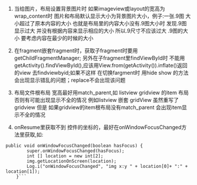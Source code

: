 1. 当给图片，布局设置背景图片时 如果imageview或layout的宽高为wrap_content时 图片和布局默认显示大小为背景图片大小，例子:一张.9图
大小超过了原本内容的大小 也就是布局里的内容大小没有.9图大小时 发现.9图显示过大 并没有根据内容来显示相应的大小 所以.9尺寸不应该过大
.9图的大小 要考虑内容在最少的时候的大小

2. 在fragment嵌套fragment时，获取子fragment时要用getChildFragmentManager; 另外在子fragment里findViewById时
不能用getActivity().findViewById(),应该用View.from(getActivity()).inflate()返回的view 去findviewbyid;如果不这样 在切换fargment时
用hide show 的方法 会出现显示错乱的问题；replace不会出现该问题

3. 布局文件根布局 宽高最好用match_parent,如 listview gridview 的item 布局 否则有可能出现显示不全的情况 例如listview 嵌套 gridView 虽然重写了gridview 但是 如果gridview的item根布局没有match_parent 会出现item显示不全的情况

4. onResume里获取不到 控件的坐标的，最好在onWindowFocusChanged方法里获取,如:
```
public void onWindowFocusChanged(boolean hasFocus) {
		super.onWindowFocusChanged(hasFocus);
		int [] location = new int[2];
		img.getLocationOnScreen(location);
		Log.i("onWindowFocusChanged", "img x:y " + location[0]+ ":" + location[1]);
	}```